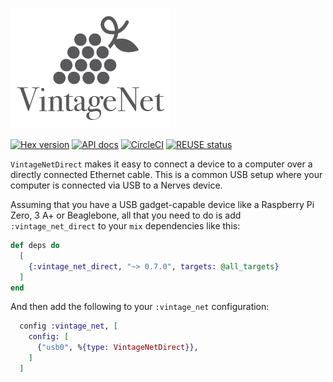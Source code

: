 ![vintage net logo](assets/logo.png)

[![Hex version](https://img.shields.io/hexpm/v/vintage_net_direct.svg "Hex version")](https://hex.pm/packages/vintage_net_direct)
[![API docs](https://img.shields.io/hexpm/v/vintage_net_direct.svg?label=hexdocs "API docs")](https://hexdocs.pm/vintage_net_direct/VintageNetDirect.html)
[![CircleCI](https://dl.circleci.com/status-badge/img/gh/nerves-networking/vintage_net_direct/tree/main.svg?style=svg)](https://dl.circleci.com/status-badge/redirect/gh/nerves-networking/vintage_net_direct/tree/main)
[![REUSE status](https://api.reuse.software/badge/github.com/nerves-networking/vintage_net_direct)](https://api.reuse.software/info/github.com/nerves-networking/vintage_net_direct)

`VintageNetDirect` makes it easy to connect a device to a computer over a
directly connected Ethernet cable. This is a common USB setup where your
computer is connected via USB to a Nerves device.

Assuming that you have a USB gadget-capable device like a Raspberry Pi Zero, 3
A+ or Beaglebone, all that you need to do is add `:vintage_net_direct` to your
`mix` dependencies like this:

```elixir
def deps do
  [
    {:vintage_net_direct, "~> 0.7.0", targets: @all_targets}
  ]
end
```

And then add the following to your `:vintage_net` configuration:

```elixir
  config :vintage_net, [
    config: [
      {"usb0", %{type: VintageNetDirect}},
    ]
  ]
```

